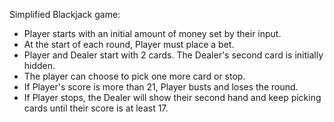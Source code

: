 Simplified Blackjack game:
- Player starts with an initial amount of money set by their input.
- At the start of each round, Player must place a bet.
- Player and Dealer start with 2 cards. The Dealer's second card is initially hidden.
- The player can choose to pick one more card or stop.
- If Player's score is more than 21, Player busts and loses the round.
- If Player stops, the Dealer will show their second hand and keep picking cards until their score is at least 17.
